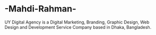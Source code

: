 # -Mahdi-Rahman-
UY Digital Agency is a Digital Marketing, Branding, Graphic Design, Web Design and Development Service Company based in Dhaka, Bangladesh.
